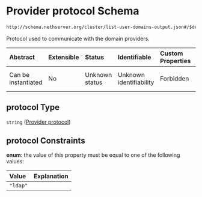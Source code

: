 # Provider protocol Schema

```txt
http://schema.nethserver.org/cluster/list-user-domains-output.json#/$defs/user-domain/properties/protocol
```

Protocol used to communicate with the domain providers.

| Abstract            | Extensible | Status         | Identifiable            | Custom Properties | Additional Properties | Access Restrictions | Defined In                                                                                     |
| :------------------ | :--------- | :------------- | :---------------------- | :---------------- | :-------------------- | :------------------ | :--------------------------------------------------------------------------------------------- |
| Can be instantiated | No         | Unknown status | Unknown identifiability | Forbidden         | Allowed               | none                | [list-user-domains-output.json*](cluster/list-user-domains-output.json "open original schema") |

## protocol Type

`string` ([Provider protocol](list-user-domains-output-defs-user-domain-properties-provider-protocol.md))

## protocol Constraints

**enum**: the value of this property must be equal to one of the following values:

| Value    | Explanation |
| :------- | :---------- |
| `"ldap"` |             |
